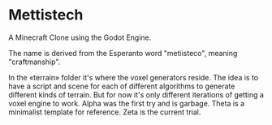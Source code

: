 # Mettistech
A Minecraft Clone using the Godot Engine.

The name is derived from the Esperanto word "metiisteco", meaning "craftmanship".

In the «terrain» folder it's where the voxel generators reside. The idea is to have a script and scene for each of different algorithms to generate different kinds of terrain. But for now it's only different iterations of getting a voxel engine to work. Alpha was the first try and is garbage. Theta is a minimalist template for reference. Zeta is the current trial.
